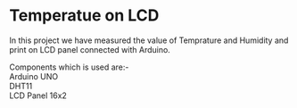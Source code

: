 # Temperatue on LCD

In this project we have measured the value of Temprature and Humidity and print on LCD panel connected with Arduino.

Components which is used are:- <br />
Arduino UNO <br />
DHT11 <br />
LCD Panel 16x2
